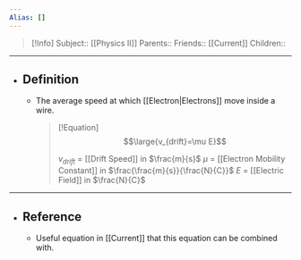 ```yaml
---
Alias: []
---
```

> [!Info]
> Subject:: [[Physics II]]
> Parents:: 
> Friends:: [[Current]]
> Children:: 
---
- ## Definition
	- The average speed at which [[Electron|Electrons]] move inside a wire.
	  > [!Equation]
	  > $$\large{v_{drift}=\mu E}$$
	  > 
	  > $v_{drift}$ = [[Drift Speed]] in $\frac{m}{s}$
	  > $\mu$ = [[Electron Mobility Constant]] in $\frac{\frac{m}{s}}{\frac{N}{C}}$
	  > $E$ = [[Electric Field]] in $\frac{N}{C}$
---
- ## Reference
	- Useful equation in [[Current]] that this equation can be combined with.